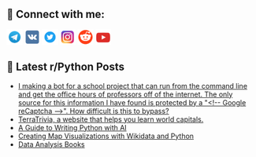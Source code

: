 ## 🔎 Connect with me:
[<img src="https://github.com/bullbesh/bullbesh/blob/main/images/Telegram.png" width="32" height="32" />](https://t.me/bullbesh)
[<img src="https://github.com/bullbesh/bullbesh/blob/main/images/VK.png" width="32" height="32" />](https://vk.com/bullbesh)
[<img src="https://github.com/bullbesh/bullbesh/blob/main/images/Twitter.png" width="32" height="32" />](https://twitter.com/bullbesh1)
[<img src="https://github.com/bullbesh/bullbesh/blob/main/images/Instagram.png" width="32" height="32" />](https://www.instagram.com/bullbesh)
[<img src="https://github.com/bullbesh/bullbesh/blob/main/images/Reddit.png" width="32" height="32" />](https://www.reddit.com/user/bullbesh)
[<img src="https://github.com/bullbesh/bullbesh/blob/main/images/YouTube.png" width="32" height="32" />](https://www.youtube.com/channel/UCtfjRs6uzgq5mfm8S06WTcg)

## 📕 Latest r/Python Posts
<!-- BLOG-POST-LIST:START -->
- [I making a bot for a school project that can run from the command line and get the office hours of professors off of the internet. The only source for this information I have found is protected by a &quot;&lt;!-- Google reCaptcha --&gt;&quot;. How difficult is this to bypass?](https://www.reddit.com/r/Python/comments/12xmkyd/i_making_a_bot_for_a_school_project_that_can_run/)
- [TerraTrivia, a website that helps you learn world capitals.](https://www.reddit.com/r/Python/comments/12xmieu/terratrivia_a_website_that_helps_you_learn_world/)
- [A Guide to Writing Python with AI](https://www.reddit.com/r/Python/comments/12xm4he/a_guide_to_writing_python_with_ai/)
- [Creating Map Visualizations with Wikidata and Python](https://www.reddit.com/r/Python/comments/12xkmqt/creating_map_visualizations_with_wikidata_and/)
- [Data Analysis Books](https://www.reddit.com/r/Python/comments/12xk40q/data_analysis_books/)
<!-- BLOG-POST-LIST:END -->
